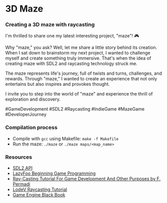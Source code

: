 # 3D Maze
### Creating a 3D maze with raycasting

I'm thrilled to share one my latest interesting project, "maze"! 🎮

Why "maze," you ask? Well, let me share a little story behind its creation. When I sat down to brainstorm my next project, I wanted to challenge myself and create something truly immersive. That's when the idea of creating maze with SDL2 and raycasting technology struck me.

The maze represents life's journey, full of twists and turns, challenges, and rewards. Through "maze," I wanted to create an experience that not only entertains but also inspires and provokes thought.

I invite you to step into the world of "maze" and experience the thrill of exploration and discovery.

#GameDevelopment #SDL2 #Raycasting #IndieGame #MazeGame #DeveloperJourney

### Compilation process
- Compile with `gcc` using Makefile:
    `make -f Makefile`
- Run the maze: `./maze` or `./maze maps/<map_name>`

### Resources
- [SDL2 API](https://wiki.libsdl.org/CategoryAPI)
- [LazyFoo Beginning Game Programming](http://lazyfoo.net/tutorials/SDL/index.php)
- [Ray-Casting Tutorial For Game Development And Other Purposes by F. Permadi](http://permadi.com/1996/05/ray-casting-tutorial-table-of-contents/)
- [LodeV Raycasting Tutorial](http://lodev.org/cgtutor/raycasting.html)
- [Game Engine Black Book](https://www.amazon.com/Game-Engine-Black-Book-Wolfenstein/dp/1539692876)
